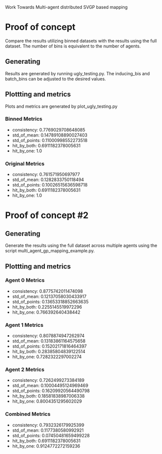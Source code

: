 Work Towards Multi-agent distributed SVGP based mapping

# Proof of concept
Compare the results utilizing binned datasets with the results using the full dataset.
The number of bins is equivalent to the number of agents.

## Generating
Results are generated by running ugly_testing.py. The inducing_bis and batch_bins can be adjusted to the desired values.

## Plottting and metrics
Plots and metrics are generated by plot_ugly_testing.py

### Binned Metrics
- consistency: 0.7769029708648085
- std_of_mean: 0.14789108890027403
- std_of_points: 0.11000998552273518
- hit_by_both: 0.6911182378005631
- hit_by_one: 1.0
### Original Metrics
- consistency: 0.761571950697977
- std_of_mean: 0.1282833750118494
- std_of_points: 0.10026515636598718
- hit_by_both: 0.6911182378005631
- hit_by_one: 1.0

# Proof of concept #2
## Generating
Generate the results using the full dataset across multiple agents
using the script multi_agent_gp_mapping_example.py.

## Plottting and metrics
### Agent 0 Metrics
- consistency: 0.8775742011474098
- std_of_mean: 0.12137058030433917
- std_of_points: 0.13653318852663635
- hit_by_both: 0.2255145519972296
- hit_by_one: 0.766392640438442
### Agent 1 Metrics
- consistency: 0.8078874947262974
- std_of_mean: 0.13183861164575658
- std_of_points: 0.15202171816464397
- hit_by_both: 0.28385804839122514
- hit_by_one: 0.7282322297002274
### Agent 2 Metrics
- consistency: 0.7262499273384189
- std_of_mean: 0.10004495124969469
- std_of_points: 0.16209920564490798
- hit_by_both: 0.18581838987006338
- hit_by_one: 0.8004351295602029
### Combined Metrics
- consistency: 0.7932326179925399
- std_of_mean: 0.1177380580992921
- std_of_points: 0.07450481659499228
- hit_by_both: 0.6911182378005631
- hit_by_one: 0.9124772272159236

